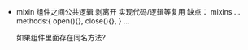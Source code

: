 - mixin 组件之间公共逻辑 剥离开 实现代码/逻辑等复用
  缺点：
  mixins
  ...
  methods:{
      open(){},
      close(){},
  }
  ...

  如果组件里面存在同名方法?
